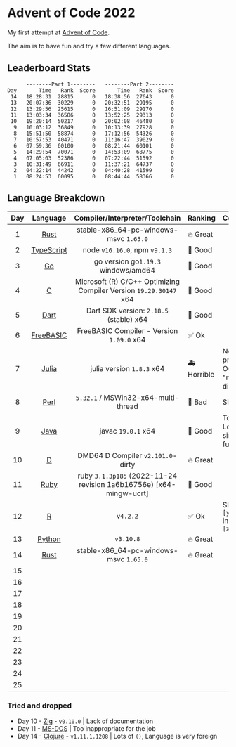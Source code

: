# Advent of Code 2022

My first attempt at [Advent of Code](https://adventofcode.com).

The aim is to have fun and try a few different languages.

## Leaderboard Stats

```plaintext
      --------Part 1--------   --------Part 2--------
Day       Time   Rank  Score       Time   Rank  Score
 14   18:28:31  28815      0   18:38:56  27643      0
 13   20:07:36  30229      0   20:32:51  29195      0
 12   13:29:56  25615      0   16:51:09  29170      0
 11   13:03:34  36586      0   13:52:25  29313      0
 10   19:20:14  50217      0   20:02:08  46480      0
  9   10:03:12  36849      0   10:13:39  27928      0
  8   15:51:50  58874      0   17:12:56  54326      0
  7   10:57:53  40471      0   11:16:47  39029      0
  6   07:59:36  60100      0   08:21:44  60101      0
  5   14:29:54  70071      0   14:53:09  68775      0
  4   07:05:03  52386      0   07:22:44  51592      0
  3   10:31:49  66911      0   11:37:21  64737      0
  2   04:22:14  44242      0   04:40:28  41599      0
  1   08:24:53  60095      0   08:44:44  58366      0
```

## Language Breakdown

| Day |                         Language                          |                   Compiler/Interpreter/Toolchain                   | Ranking               | Comment                               |
| :-: | :-------------------------------------------------------: | :----------------------------------------------------------------: | :-------------------- | ------------------------------------- |
|  1  |            [Rust](https://www.rust-lang.org/)             |               stable-x86_64-pc-windows-msvc `1.65.0`               | :fire: Great          |                                       |
|  2  |       [TypeScript](https://www.typescriptlang.org/)       |                   node `v16.16.0`, npm `v9.1.3`                    | :tada: Good           |                                       |
|  3  |                   [Go](https://go.dev/)                   |                go version go`1.19.3` windows/amd64                 | :tada: Good           |                                       |
|  4  | [C](https://learn.microsoft.com/en-us/cpp/?view=msvc-170) | Microsoft (R) C/C++ Optimizing Compiler Version `19.29.30147` x64  | :tada: Good           |                                       |
|  5  |                 [Dart](https://dart.dev/)                 |              Dart SDK version: `2.18.5` (stable) x64               | :tada: Good           |                                       |
|  6  |          [FreeBASIC](https://www.freebasic.net/)          |             FreeBASIC Compiler - Version `1.09.0` x64              | :white_check_mark: Ok |                                       |
|  7  |              [Julia](https://julialang.org/)              |                     julia version `1.8.3` x64                      | :ambulance: Horrible  | No proper OO. Use "multiple dispatch" |
|  8  |               [Perl](https://www.perl.org/)               |                `5.32.1` / MSWin32-x64-multi-thread                 | :see_no_evil: Bad     | Slow                                  |
|  9  |                 [Java](https://dev.java/)                 |                         javac `19.0.1` x64                         | :tada: Good           | Too many LoC for simple func          |
| 10  |                  [D](https://dlang.org/)                  |                 DMD64 D Compiler `v2.101.0`-dirty                  | :fire: Great          |                                       |
| 11  |            [Ruby](https://www.ruby-lang.org/)             | ruby `3.1.3p185` (2022-11-24 revision 1a6b16756e) [x64-mingw-ucrt] | :tada: Good           |                                       |
| 12  |              [R](https://www.r-project.org/)              |                              `v4.2.2`                              | :white_check_mark: Ok | Slow. Use `[y,x]` instead of `[x,y]`  |
| 13  |             [Python](https://www.python.org/)             |                             `v3.10.8`                              | :fire: Great          |                                       |
| 14  |            [Rust](https://www.rust-lang.org/)             |               stable-x86_64-pc-windows-msvc `1.65.0`               | :fire: Great          |                                       |
| 15  |                                                           |                                                                    |                       |                                       |
| 16  |                                                           |                                                                    |                       |                                       |
| 17  |                                                           |                                                                    |                       |                                       |
| 18  |                                                           |                                                                    |                       |                                       |
| 19  |                                                           |                                                                    |                       |                                       |
| 20  |                                                           |                                                                    |                       |                                       |
| 21  |                                                           |                                                                    |                       |                                       |
| 22  |                                                           |                                                                    |                       |                                       |
| 23  |                                                           |                                                                    |                       |                                       |
| 24  |                                                           |                                                                    |                       |                                       |
| 25  |                                                           |                                                                    |                       |                                       |

### Tried and dropped

- Day 10 - [Zig](https://ziglang.org/) - `v0.10.0` | Lack of documentation
- Day 11 - [MS-DOS](https://github.com/microsoft/ms-dos) | Too inappropriate for the job
- Day 14 - [Clojure](https://clojure.org/) - `v1.11.1.1208` | Lots of `()`, Language is very foreign
